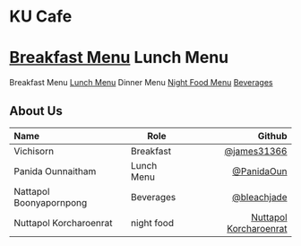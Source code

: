# KU Cafe

[Breakfast Menu](Menu.md#breakfast-menu)
Lunch Menu
=======

Breakfast Menu
[Lunch Menu](Menu.md#LunchMenu)
Dinner Menu
[Night Food Menu](Menu.md#Night-Food-menu)
[Beverages](Menu.md#Beverages)

## About Us

| Name                    | Role      | Github                                                    |
|:------------------------|-----------|----------------------------------------------------------:|
| Vichisorn               | Breakfast | [@james31366](https://github.com/james31366)              |
| Panida Ounnaitham       | Lunch Menu| [@PanidaOun](https://github.com/PanidaOun)                |
| Nattapol Boonyapornpong | Beverages | [@bleachjade](https://github.com/bleachjade)              |
| Nuttapol Korcharoenrat  | night food| [Nuttapol Korcharoenrat](https://github.com/nuttapol-kor) |
